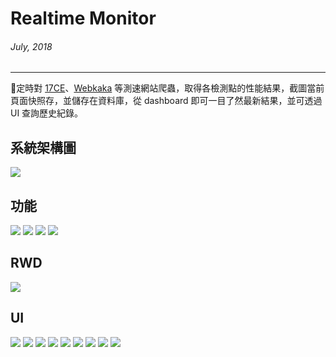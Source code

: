 # Realtime Monitor
###### July, 2018
---

定時對 [17CE](https://www.17ce.com/)、[Webkaka](http://www.webkaka.com/) 等測速網站爬蟲，取得各檢測點的性能結果，截圖當前頁面快照存，並儲存在資料庫，從 dashboard 即可一目了然最新結果，並可透過 UI 查詢歷史紀錄。


## 系統架構圖
![](~@/assets/img/article/realtime/1.png)

## 功能
![](~@/assets/img/article/realtime/2.png)
![](~@/assets/img/article/realtime/3.png)
![](~@/assets/img/article/realtime/4.png)
![](~@/assets/img/article/realtime/5.png)

## RWD
![](~@/assets/img/article/realtime/6.png)

## UI
![](~@/assets/img/article/realtime/7.png)
![](~@/assets/img/article/realtime/8.png)
![](~@/assets/img/article/realtime/9.png)
![](~@/assets/img/article/realtime/10.png)
![](~@/assets/img/article/realtime/11.png)
![](~@/assets/img/article/realtime/12.png)
![](~@/assets/img/article/realtime/13.png)
![](~@/assets/img/article/realtime/14.png)
![](~@/assets/img/article/realtime/15.png)
